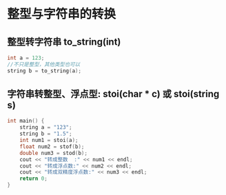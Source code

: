 # 整型与字符串的转换

## 整型转字符串 to_string(int)

```cpp
int a = 123;
//不只是整型，其他类型也可以
string b = to_string(a);
```

## 字符串转整型、浮点型: stoi(char * c) 或 stoi(string s)

```cpp
int main() {
    string a = "123";
    string b = "1.5";
    int num1 = stoi(a);
    float num2 = stof(b);
    double num3 = stod(b);
    cout << "转成整数  :" << num1 << endl;
    cout << "转成浮点数:" << num2 << endl;
    cout << "转成双精度浮点数:" << num3 << endl;
    return 0;
}

```

